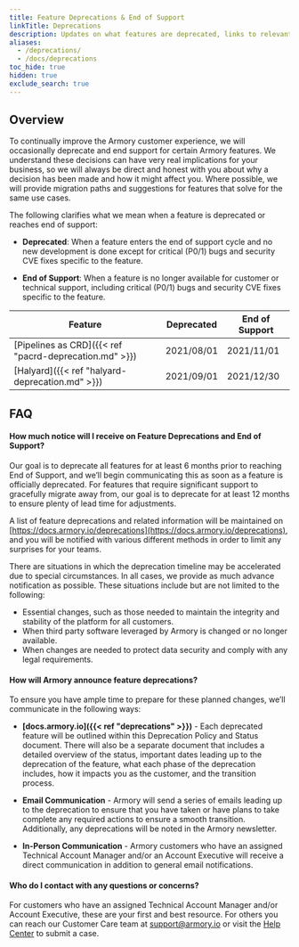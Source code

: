 ```yaml
---
title: Feature Deprecations & End of Support
linkTitle: Deprecations
description: Updates on what features are deprecated, links to relevant information for that feature, and the deprecation timeline.
aliases:
  - /deprecations/
  - /docs/deprecations
toc_hide: true
hidden: true
exclude_search: true
---
```


## Overview

To continually improve the Armory customer experience, we will occasionally deprecate and end support for certain Armory features.  We understand these decisions can have very real implications for your business, so we will always be direct and honest with you about why a decision has been made and how it might affect you. Where possible, we will provide migration paths and suggestions for features that solve for the same use cases. 

The following clarifies what we mean when a feature is deprecated or reaches end of support:

* **Deprecated**: When a feature enters the end of support cycle and no new development is done except for critical (P0/1) bugs and security CVE fixes specific to the feature. 

* **End of Support**: When a feature is no longer available for customer or technical support, including critical (P0/1) bugs and security CVE fixes specific to the feature.   

| Feature          | Deprecated | End of Support |
|------------------|------------|----------------|
| [Pipelines as CRD]({{< ref "pacrd-deprecation.md" >}}) | 2021/08/01 | 2021/11/01     |
| [Halyard]({{< ref "halyard-deprecation.md" >}})        | 2021/09/01 | 2021/12/30     |


## FAQ

#### How much notice will I receive on Feature Deprecations and End of Support?

Our goal is to deprecate all features for at least 6 months prior to reaching End of Support, and we’ll begin communicating this as soon as a feature is officially deprecated.  For features that require significant support to gracefully migrate away from, our goal is to deprecate for at least 12 months to ensure plenty of lead time for adjustments.

A list of feature deprecations and related information will be maintained on [https://docs.armory.io/deprecations](https://docs.armory.io/deprecations), and you will be notified with various different methods in order to limit any surprises for your teams.

There are situations in which the deprecation timeline may be accelerated due to special circumstances. In all cases, we provide as much advance notification as possible. These situations include but are not limited to the following:

- Essential changes, such as those needed to maintain the integrity and stability of the platform for all customers.
- When third party software leveraged by Armory is changed or no longer available.
- When changes are needed to protect data security and comply with any legal requirements.

#### How will Armory announce feature deprecations?

To ensure you have ample time to prepare for these planned changes, we’ll communicate in the following ways:

* **[docs.armory.io]({{< ref "deprecations" >}})** - Each deprecated feature will be outlined within this Deprecation Policy and Status document. There will also be a separate document that includes a detailed overview of the status, important dates leading up to the deprecation of the feature, what each phase of the deprecation includes, how it impacts you as the customer, and the transition process.

* **Email Communication** - Armory will send a series of emails leading up to the deprecation to ensure that you have taken or have plans to take complete any required actions to ensure a smooth transition.  Additionally, any deprecations will be noted in the Armory newsletter.


* **In-Person Communication** - Armory customers who have an assigned Technical Account Manager and/or an Account Executive will receive a direct communication in addition to general email notifications. 

#### Who do I contact with any questions or concerns?

For customers who have an assigned Technical Account Manager and/or Account Executive, these are your first and best resource. For others you can reach our Customer Care team at [support@armory.io](mailto:support@armory.io) or visit the [Help Center](https://support.armory.io/) to submit a case.
